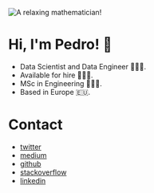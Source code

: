 ![A relaxing mathematician!](https://media-exp1.licdn.com/dms/image/C4E16AQGAOoDbXWJFHA/profile-displaybackgroundimage-shrink_350_1400/0/1626358925112?e=1632355200&v=beta&t=FNZzltQ05r08zbNjKAgX9jKiHsGgcBpp-vqGcoAgI-Q)

# Hi, I'm Pedro! 👋

- Data Scientist and Data Engineer 🧙🏻‍♂️.
- Available for hire 🙋🏻‍♂️.
- MSc in Engineering 👨🏻‍🎓.
- Based in Europe 🇪🇺.

# Contact

- [twitter](https://twitter.com/pmadruga_ "Twitter")
- [medium](https://medium.com/@pmadruga "Medium")
- [github](https://github.com/pmadruga "Github")
- [stackoverflow](https://stackoverflow.com/users/12418383 "Stackoverflow")
- [linkedin](https://www.linkedin.com/in/pedromadruga "Linkedin")
